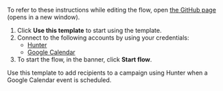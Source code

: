 To refer to these instructions while editing the flow, open [the GitHub page](https://github.com/ot4i/app-connect-templates/blob/main/resources/markdown/Add%20recipients%20to%20a%20campaign%20using%20Hunter%20when%20a%20Google%20Calendar%20event%20is%20scheduled_instructions.md) (opens in a new window).

1. Click **Use this template** to start using the template.
2. Connect to the following accounts by using your credentials:
   - [Hunter](https://www.ibm.com/docs/en/app-connect/saas?topic=apps-hunter)
   - [Google Calendar](https://www.ibm.com/docs/en/app-connect/saas?topic=apps-google-calendar)
3. To start the flow, in the banner, click **Start flow**.


Use this template to add recipients to a campaign using Hunter when a Google Calendar event is scheduled.
